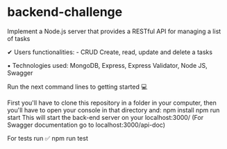 # backend-challenge 
Implement a Node.js server that provides a RESTful API for managing a list of tasks

✔ Users functionalities: - CRUD Create, read, update and delete a tasks 

▪️ Technologies used: MongoDB, Express, Express Validator, Node JS, Swagger

Run the next command lines to getting started 💻

First you'll have to clone this repository in a folder in your computer, then you'll have to open your console in that directory and:
npm install
npm run start
This will start the back-end server on your localhost:3000/
(For Swagger documentation go to localhost:3000/api-doc)

For tests run ✅
npm run test
